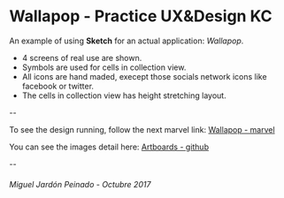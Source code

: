 # Wallapop -  Practice UX&Design KC

An example of using **Sketch** for an actual application: *Wallapop*. 

- 4 screens of real use are shown.
- Symbols are used for cells in collection view. 
- All icons are hand maded, execept those socials network icons like facebook or twitter. 
- The cells in collection view has height stretching layout.

--

To see the design running, follow the next marvel link:
[Wallapop - marvel](https://marvelapp.com/3946ai3)

You can see the images detail here: [Artboards - github](https://github.com/Omaddon/Wallapop-PracticeKC/tree/master/marvel)

--

###### *Miguel Jardón Peinado - Octubre 2017*